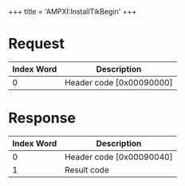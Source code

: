 +++
title = 'AMPXI:InstallTikBegin'
+++

# Request

| Index Word | Description                |
|------------|----------------------------|
| 0          | Header code \[0x00090000\] |

# Response

| Index Word | Description                |
|------------|----------------------------|
| 0          | Header code \[0x00090040\] |
| 1          | Result code                |